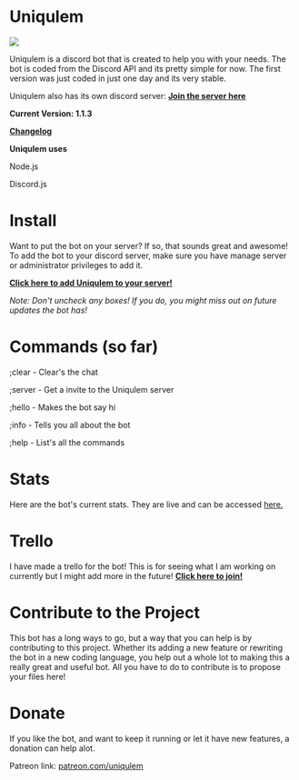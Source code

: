 # Uniqulem
![](http://i.imgur.com/Qo6BP2v.png)

Uniqulem is a discord bot that is created to help you with your needs. The bot is coded from the Discord API and its pretty simple for now. The first version was just coded in just one day and its very stable.

Uniqulem also has its own discord server: **[Join the server here](https://discord.gg/m4q24gX)**

**Current Version: 1.1.3**

**[Changelog](https://github.com/dynomite567/Uniqulem/releases)**

**Uniqulem uses**

Node.js

Discord.js

# Install
Want to put the bot on your server? If so, that sounds great and awesome! To add the bot to your discord server, make sure you have manage server or administrator privileges to add it.

**[Click here to add Uniqulem to your server!](https://discordapp.com/oauth2/authorize?client_id=307209446763921423&scope=bot&permissions=804388031)**

*Note: Don't uncheck any boxes! If you do, you might miss out on future updates the bot has!*

# Commands (so far)

;clear - Clear's the chat

;server - Get a invite to the Uniqulem server

;hello - Makes the bot say hi

;info - Tells you all about the bot

;help - List's all the commands  

# Stats
Here are the bot's current stats. They are live and can be accessed [here.](https://p.datadoghq.com/sb/8dda7a260-909542ed0d)

# Trello
I have made a trello for the bot! This is for seeing what I am working on currently but I might add more in the future! **[Click here to join!](https://trello.com/b/Bh6Bl6FT/uniqulem)**

# Contribute to the Project
This bot has a long ways to go, but a way that you can help is by contributing to this project. Whether its adding a new feature or rewriting the bot in a new coding language, you help out a whole lot to making this a really great and useful bot. All you have to do to contribute is to propose your files here!

# Donate
If you like the bot, and want to keep it running or let it have new features, a donation can help alot.

Patreon link: [patreon.com/uniqulem](https://www.patreon.com/uniqulem)
